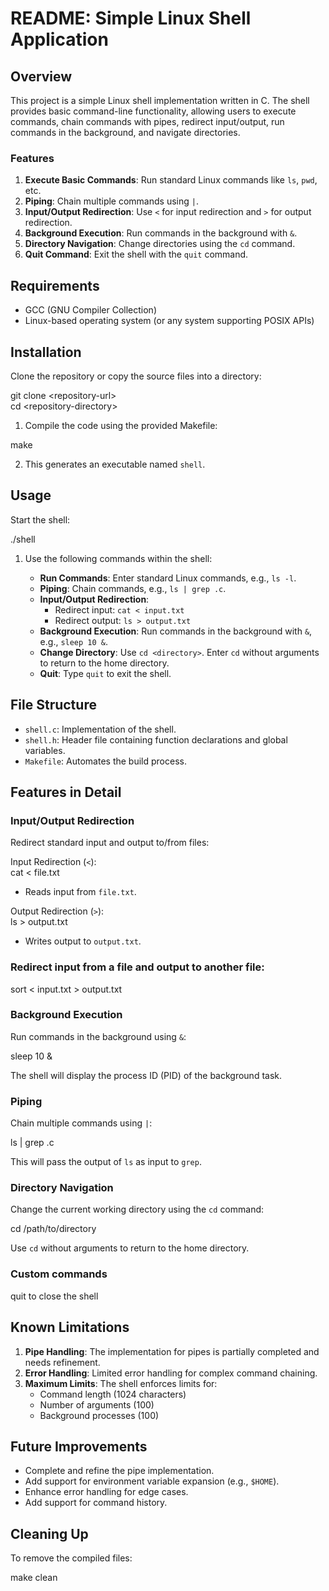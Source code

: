 # **README: Simple Linux Shell Application**

## **Overview**

This project is a simple Linux shell implementation written in C. The shell provides basic command-line functionality, allowing users to execute commands, chain commands with pipes, redirect input/output, run commands in the background, and navigate directories.

### **Features**

1. **Execute Basic Commands**: Run standard Linux commands like `ls`, `pwd`, etc.  
2. **Piping**: Chain multiple commands using `|`.  
3. **Input/Output Redirection**: Use `<` for input redirection and `>` for output redirection.  
4. **Background Execution**: Run commands in the background with `&`.  
5. **Directory Navigation**: Change directories using the `cd` command.  
6. **Quit Command**: Exit the shell with the `quit` command.

## **Requirements**

* GCC (GNU Compiler Collection)  
* Linux-based operating system (or any system supporting POSIX APIs)

## **Installation**

Clone the repository or copy the source files into a directory:

 git clone \<repository-url\>  
cd \<repository-directory\>

1. Compile the code using the provided Makefile:

 make

2.  This generates an executable named `shell`.

## **Usage**

Start the shell:

 ./shell

1. Use the following commands within the shell:

   * **Run Commands**: Enter standard Linux commands, e.g., `ls -l`.  
   * **Piping**: Chain commands, e.g., `ls | grep .c`.  
   * **Input/Output Redirection**:  
     * Redirect input: `cat < input.txt`  
     * Redirect output: `ls > output.txt`  
   * **Background Execution**: Run commands in the background with `&`, e.g., `sleep 10 &`.  
   * **Change Directory**: Use `cd <directory>`. Enter `cd` without arguments to return to the home directory.  
   * **Quit**: Type `quit` to exit the shell.

## **File Structure**

* `shell.c`: Implementation of the shell.  
* `shell.h`: Header file containing function declarations and global variables.  
* `Makefile`: Automates the build process.

## **Features in Detail**

### **Input/Output Redirection**

Redirect standard input and output to/from files:

Input Redirection (`<`):  
 cat \< file.txt

*  Reads input from `file.txt`.

Output Redirection (`>`):  
 ls \> output.txt

*  Writes output to `output.txt`.

### **Redirect input from a file and output to another file:**
 sort \< input.txt \> output.txt

### 

### **Background Execution**

Run commands in the background using `&`:

sleep 10 &

The shell will display the process ID (PID) of the background task.

### **Piping**

Chain multiple commands using `|`:

ls | grep .c

This will pass the output of `ls` as input to `grep`.

### **Directory Navigation**

Change the current working directory using the `cd` command:

cd /path/to/directory

Use `cd` without arguments to return to the home directory.

### **Custom commands**
quit to close the shell

## **Known Limitations**

1. **Pipe Handling**: The implementation for pipes is partially completed and needs refinement.  
2. **Error Handling**: Limited error handling for complex command chaining.  
3. **Maximum Limits**: The shell enforces limits for:  
   * Command length (1024 characters)  
   * Number of arguments (100)  
   * Background processes (100)

## **Future Improvements**

* Complete and refine the pipe implementation.  
* Add support for environment variable expansion (e.g., `$HOME`).  
* Enhance error handling for edge cases.  
* Add support for command history.

## **Cleaning Up**

To remove the compiled files:

make clean

